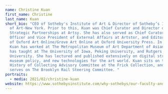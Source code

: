 ```yaml
---
name: Christine Kuan
first_name: Christine
last_name: Kuan
short_bio: "CEO of Sotheby's Institute of Art & Director of Sotheby’s Institute
  of Art-New York. Prior to this, Kuan was Chief Curator and Director of
  Strategic Partnerships at Artsy. She has also served as Chief Curatorial
  Officer and Vice President of External Affairs at Artstor, and Editor-in-Chief
  of Oxford Art Online/Grove Art Online at Oxford University Press. In addition,
  Kuan has worked at The Metropolitan Museum of Art Department of Asian Art, and
  has taught at The University of Iowa, Peking University, and Rutgers
  University. She has lectured and published extensively on digital strategy,
  museum policy, and new technologies for the art world. Kuan sits on the
  History of Collecting Advisory Committee at the Frick Collection, and she
  serves on The Brooklyn Rail Steering Committee. "
portraits:
  - media: 2021/02/christine-kuan
website: https://www.sothebysinstitute.com/why-sothebys/our-faculty-and-guest-speakers/christine-kuan
---
```

